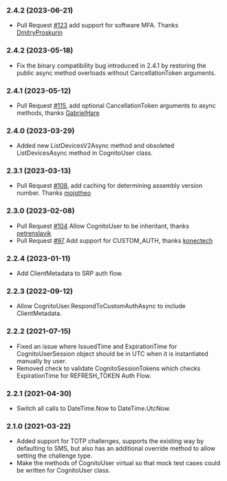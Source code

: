 ### 2.4.2 (2023-06-21)
* Pull Request [#123](https://github.com/aws/aws-sdk-net-extensions-cognito/pull/123) add support for software MFA. Thanks [DmitryProskurin](https://github.com/DmitryProskurin)

### 2.4.2 (2023-05-18)
* Fix the binary compatibility bug introduced in 2.4.1 by restoring the public async method overloads without CancellationToken arguments.

### 2.4.1 (2023-05-12)
* Pull Request [#115](https://github.com/aws/aws-sdk-net-extensions-cognito/pull/115), add optional CancellationToken arguments to async methods, thanks [GabrielHare](https://github.com/GabrielHare)

### 2.4.0 (2023-03-29)
* Added new ListDevicesV2Async method and obsoleted ListDevicesAsync method in CognitoUser class.

### 2.3.1 (2023-03-13)
* Pull Request [#108](https://github.com/aws/aws-sdk-net-extensions-cognito/pull/108), add caching for determining assembly version number. Thanks [mojotheo](https://github.com/mojotheo)

### 2.3.0 (2023-02-08)
* Pull Request [#104](https://github.com/aws/aws-sdk-net-extensions-cognito/pull/104) Allow CognitoUser to be inheritant, thanks [petrenslavik](https://github.com/petrenslavik)
* Pull Request [#97](https://github.com/aws/aws-sdk-net-extensions-cognito/pull/97) Add support for CUSTOM_AUTH, thanks [konectech](https://github.com/konectech)

### 2.2.4 (2023-01-11)
* Add ClientMetadata to SRP auth flow.

### 2.2.3 (2022-09-12)
* Allow CognitoUser.RespondToCustomAuthAsync to include ClientMetadata.

### 2.2.2 (2021-07-15)
* Fixed an issue where IssuedTime and ExpirationTime for CognitoUserSession object should be in UTC when it is instantiated manually by user.
* Removed check to validate CognitoSessionTokens which checks ExpirationTime for REFRESH_TOKEN Auth Flow.

### 2.2.1 (2021-04-30)
* Switch all calls to DateTime.Now to DateTime.UtcNow.

### 2.1.0 (2021-03-22)
* Added support for TOTP challenges, supports the existing way by defaulting to SMS, but also has an additional override method to allow setting the challenge type.
* Make the methods of CognitoUser virtual so that mock test cases could be written for CognitoUser class.